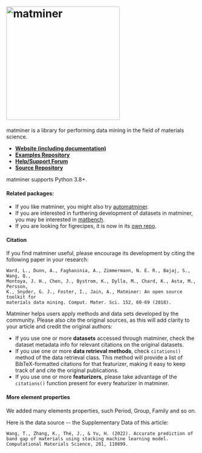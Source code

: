 # <img alt="matminer" src="docs_rst/_static/matminer_logo_small.png" width="300">

matminer is a library for performing data mining in the field of materials science.

- **[Website (including documentation)](https://hackingmaterials.github.io/matminer/)**
- **[Examples Repository](https://github.com/hackingmaterials/matminer_examples)** 
- **[Help/Support Forum](https://matsci.org/c/matminer/16)** 
- **[Source Repository](https://github.com/hackingmaterials/matminer)** 

matminer supports Python 3.8+.

#### Related packages:

- If you like matminer, you might also try [automatminer](https://github.com/hackingmaterials/automatminer).
- If you are interested in furthering development of datasets in matminer, you may be interested in [matbench](https://github.com/hackingmaterials/matbench).
- If you are looking for figrecipes, it is now in its [own repo](https://github.com/hackingmaterials/figrecipes).


#### Citation

If you find matminer useful, please encourage its development by citing the following paper in your research:
```
Ward, L., Dunn, A., Faghaninia, A., Zimmermann, N. E. R., Bajaj, S., Wang, Q.,
Montoya, J. H., Chen, J., Bystrom, K., Dylla, M., Chard, K., Asta, M., Persson,
K., Snyder, G. J., Foster, I., Jain, A., Matminer: An open source toolkit for
materials data mining. Comput. Mater. Sci. 152, 60-69 (2018).
```

Matminer helps users apply methods and data sets developed by the community. Please also cite the original sources, as this will add clarity to your article and credit the original authors:

- If you use one or more **datasets** accessed through matminer, check the dataset metadata info for relevant citations on the original datasets.
- If you use one or more **data retrieval methods**, check ``citations()`` method of the data retrieval class. This method will provide a list of BibTeX-formatted citations for that featurizer, making it easy to keep track of and cite the original publications.
- If you use one or more **featurizers**, please take advantage of the ```citations()``` function present for every featurizer in matminer. 


#### More element properties

We added many elements properties, such Period, Group, Family and so on.

Here is the data source -- the Supplementary Data of this article:

```
Wang, T., Zhang, K., Thé, J., & Yu, H. (2022). Accurate prediction of band gap of materials using stacking machine learning model. Computational Materials Science, 201, 110899.
```
